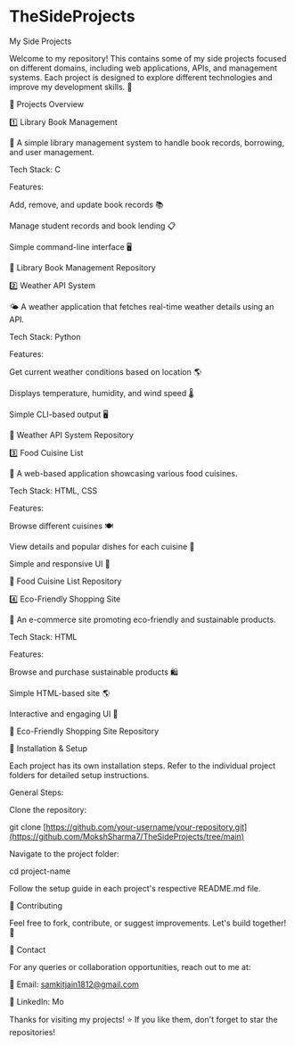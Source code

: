 # TheSideProjects

 My Side Projects

Welcome to my repository! This contains some of my side projects focused on different domains, including web applications, APIs, and management systems. Each project is designed to explore different technologies and improve my development skills. 🚀

📂 Projects Overview

1️⃣ Library Book Management

📖 A simple library management system to handle book records, borrowing, and user management.

Tech Stack: C

Features:

Add, remove, and update book records 📚

Manage student records and book lending 📋

Simple command-line interface 🖥️

📌 Library Book Management Repository

2️⃣ Weather API System

🌤️ A weather application that fetches real-time weather details using an API.

Tech Stack: Python

Features:

Get current weather conditions based on location 🌎

Displays temperature, humidity, and wind speed 🌡️

Simple CLI-based output 🖥️

📌 Weather API System Repository

3️⃣ Food Cuisine List

🍔 A web-based application showcasing various food cuisines.

Tech Stack: HTML, CSS

Features:

Browse different cuisines 🍽️

View details and popular dishes for each cuisine 🥗

Simple and responsive UI 📱

📌 Food Cuisine List Repository

4️⃣ Eco-Friendly Shopping Site

🌱 An e-commerce site promoting eco-friendly and sustainable products.

Tech Stack: HTML

Features:

Browse and purchase sustainable products 🛍️

Simple HTML-based site 🌎

Interactive and engaging UI 💚

📌 Eco-Friendly Shopping Site Repository

🔧 Installation & Setup

Each project has its own installation steps. Refer to the individual project folders for detailed setup instructions.

General Steps:

Clone the repository:

git clone [https://github.com/your-username/your-repository.git](https://github.com/MokshSharma7/TheSideProjects/tree/main)

Navigate to the project folder:

cd project-name

Follow the setup guide in each project's respective README.md file.

🤝 Contributing

Feel free to fork, contribute, or suggest improvements. Let's build together! 🚀

📩 Contact

For any queries or collaboration opportunities, reach out to me at:

📧 Email: samkitjain1812@gmail.com

💼 LinkedIn: Mo

Thanks for visiting my projects! ⭐ If you like them, don't forget to star the repositories!
